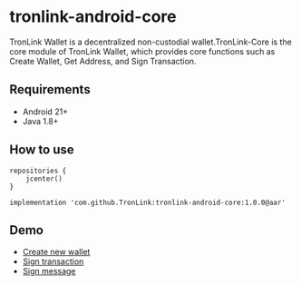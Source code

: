 # tronlink-android-core

TronLink Wallet is a decentralized non-custodial wallet.TronLink-Core is the core module of TronLink Wallet, which provides core functions such as Create Wallet, Get Address, and Sign Transaction.

## Requirements
- Android 21+
- Java 1.8+
## How to use

```
repositories {
    jcenter()
}

implementation 'com.github.TronLink:tronlink-android-core:1.0.0@aar'
```

## Demo

- [Create new wallet](./core/src/test/java/org/tron/WalletCoreUnitTest.java)
- [Sign transaction](./core/src/test/java/org/tron/TransactionCoreUnitTest.java)
- [Sign message](./core/src/test/java/org/tron/TransactionCoreUnitTest.java)
